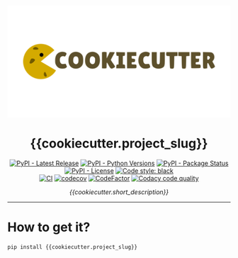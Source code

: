 <p align="center">
    <img src="assets/images/header.png" alt="{{cookiecutter.project_slug}}">
</p>

<h1 id="{{cookiecutter.project_slug}}" align="center">
    {{cookiecutter.project_slug}}
</h1>

<p align="center">
  <!-- TODO: https://bestpractices.coreinfrastructure.org/en -->
  <!-- TODO: https://www.gitpod.io/docs/getting-started -->
  <a href="https://pypi.org/project/{{cookiecutter.project_slug}}/"><img src="https://img.shields.io/pypi/v/{{cookiecutter.project_slug}}" alt="PyPI - Latest Release"></a>
  <a href="https://github.com/{{cookiecutter.github_username}}/{{cookiecutter.project_slug}}/"><img src="https://img.shields.io/pypi/pyversions/{{cookiecutter.project_slug}}" alt="PyPI - Python Versions"></a>
  <a href="https://pypi.org/project/{{cookiecutter.project_slug}}/"><img src="https://img.shields.io/pypi/status/{{cookiecutter.project_slug}}.svg" alt="PyPI - Package Status"></a>
  <a href="https://github.com/{{cookiecutter.github_username}}/{{cookiecutter.project_slug}}/blob/master/LICENSE"><img src="https://img.shields.io/pypi/l/{{cookiecutter.project_slug}}" alt="PyPI - License"></a>
  <a href="https://github.com/psf/black"><img src="https://img.shields.io/badge/code%20style-black-000000.svg" alt="Code style: black"></a>
  <br>
  <a href="https://github.com/{{cookiecutter.github_username}}/{{cookiecutter.project_slug}}/actions/workflows/test.yaml/"><img src="https://github.com/{{cookiecutter.github_username}}/{{cookiecutter.project_slug}}/actions/workflows/test.yaml/badge.svg" alt="CI"></a>
  <a href="https://codecov.io/gh/{{cookiecutter.github_username}}/{{cookiecutter.project_slug}}"><img src="https://codecov.io/gh/{{cookiecutter.github_username}}/{{cookiecutter.project_slug}}/branch/master/graph/badge.svg" alt="codecov"></a>
  <a href="https://www.codefactor.io/repository/github/{{cookiecutter.github_username}}/{{cookiecutter.project_slug}}"><img src="https://www.codefactor.io/repository/github/{{cookiecutter.github_username}}/{{cookiecutter.project_slug}}/badge" alt="CodeFactor"></a>
  <a href="https://www.codacy.com/gh/{{cookiecutter.github_username}}/{{cookiecutter.project_slug}}/dashboard?utm_source=github.com&amp;utm_medium=referral&amp;utm_content={{cookiecutter.github_username}}/{{cookiecutter.project_slug}}&amp;utm_campaign=Badge_Grade"><img src="https://app.codacy.com/project/badge/Grade/24e94a244a504de8a345b70f41c34445" alt="Codacy code quality"></a>
</p>

<p align="center"><i>{{cookiecutter.short_description}}</i></p>

---


# How to get it?

```bash
pip install {{cookiecutter.project_slug}}
```

